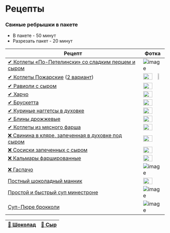 # Рецепты
### Свиные ребрышки в пакете
- В пакете - 50 минут
- Разрезать пакет - 20 минут

| Рецепт | Фотка |
| -------------- | ---- |
| [✔ Котлеты «По-Петелински» со сладким перцем и сыром](https://www.say7.info/cook/recipe/852-Kotletyi-kurinyim.html) | ![image](https://user-images.githubusercontent.com/100151463/160600850-6c3c7a5c-ac6a-4a09-a102-b066ccee95ad.png) |
| [✔ Котлеты Пожарские](https://1000.menu/cooking/2516-kotletj-pozharskie) ([2 вариант](https://hozoboz.com/recepty/gotovim-pozharskie-kotlety-pravilnyj-klassicheskij-recept-s-foto/)) | <img width="70%" src="https://user-images.githubusercontent.com/100151463/154995556-f8e8b3e3-cc10-46ae-9a81-467514a7c34c.png"></img> <img width="15%" src="https://user-images.githubusercontent.com/100151463/154995549-89faa18e-e799-4000-afa4-2fd92e0ec1d7.png"></img>
| [✔ Равиоли с сыром](https://grandkulinar.ru/14570-ravioli-s-syrom-v-rozovom-souse.html) | <img width="70%" src="https://user-images.githubusercontent.com/100151463/154996593-9ba517fb-75bf-482b-a35c-2c861e6ad06f.png"></img>
| [✔ Харчо](https://www.russianfood.com/recipes/recipe.php?rid=120692) | <img width="70%" src="https://user-images.githubusercontent.com/100151463/155842805-b0a74123-ea50-4323-bbdc-cd4a07846fcf.png"></img> |
| [✔ Брускетта](https://eda.ru/recepty/zakuski/brusketta-s-pomidorami-29566) | <img width="70%" src="https://user-images.githubusercontent.com/100151463/158025353-2a4288ae-2d50-4be8-9da7-fa25ad404669.png"></img> |
| [✔ Куриные наггетсы в духовке](https://1000.menu/cooking/25647-naggetsy-domashnie-v-duxovke) | <img width="70%" src="https://user-images.githubusercontent.com/100151463/158025428-39eb78e9-83bd-4c88-96d1-55b75da9ef6c.png"></img>
| [✔ Блины дрожжевые](https://www.russianfood.com/recipes/recipe.php?rid=132978) | <img width="70%" src="https://user-images.githubusercontent.com/100151463/158025485-180d1491-5137-44ea-89a6-d56c5ec7df4c.png"></img> |
| [✔ Котлеты из мясного фарша](https://1000.menu/cooking/29221-kotlety-iz-myasnogo-farsha-v-duxovke) | <img width="70%" src="https://user-images.githubusercontent.com/100151463/158025600-9a404ad2-3c0d-4a25-9cff-faf8fc79d28a.png"></img> |
| [❌ Свинина в кляре, запеченная в духовке под сыром](https://www.edimdoma.ru/retsepty/46072-svinina-v-klyare-zapechennaya-v-duhovke-pod-syrom) | <img width="70%" src="https://user-images.githubusercontent.com/100151463/158024967-a6767fc3-8ce6-4f82-bc3c-2e7f12427318.png"></img> |
| [❌ Сосиски запеченных с сыром](https://www.1001eda.com/cosiski-zapechennye-s-syrom-recept-s-poshagovym-foto) | <img width="70%" src="https://user-images.githubusercontent.com/100151463/158025157-83beae85-be3c-4cee-bd1a-b35909fb683f.png"></img>
| [❌ Кальмары фаршированные](https://www.russianfood.com/recipes/recipe.php?rid=149539) | <img width="70%" src="https://user-images.githubusercontent.com/100151463/158025528-a0b56270-c10a-4272-b459-3af15f906bfd.png"></img>
| [❌ Гаспачо](https://gotovim-doma.ru/recipe/1034-gaspacho-kholodnyi-tomatnyi-sup) | ![image](https://user-images.githubusercontent.com/100151463/161424812-34fdf895-d6c9-4200-98b0-f494e9788686.png)
| [Постный шоколадный манник](https://gotovim-doma.ru/recipe/1014-postnyi-shokoladnyi-mannik) | <img width="70%" src="https://user-images.githubusercontent.com/100151463/154996874-92723c8f-8b4b-424b-b8e6-71f050e2ef18.png"></img>
| [Простой и быстрый суп минестроне](https://grandkulinar.ru/14822-prostoy-i-bystryy-sup-minestrone.html) | ![image](https://user-images.githubusercontent.com/100151463/161424636-91fdcee7-99e9-4553-a754-e8ad8ae2276d.png)
| [Суп-Пюре брокколи](https://www.google.com/search?q=%D1%81%D1%83%D0%BF+%D0%B1%D1%80%D0%BE%D0%BA%D0%BA%D0%BE%D0%BB%D0%B8&oq=%D1%81%D1%83%D0%BF+%D0%B1%D1%80%D0%BE%D0%BA%D0%BA%D0%BE%D0%BB%D0%B8+&aqs=chrome..69i57j0i512l7.3320j0j7&sourceid=chrome&ie=UTF-8) | ![image](https://user-images.githubusercontent.com/100151463/161424687-01b99612-ac56-4ccd-8801-97dda53abe45.png)

| [🍫 Шоколад](https://edadeal.ru/moskva/offers?retailer=5ka&retailer=avoska&retailer=dixy&retailer=magnit-univer&retailer=perekrestok&search=%D1%88%D0%BE%D0%BA%D0%BE%D0%BB%D0%B0%D0%B4%20%D1%82%D0%B5%D0%BC%D0%BD%D1%8B%D0%B9) | [🧀 Сыр](https://edadeal.ru/moskva/offers?search=oltermanni) |
| ---- | --- |

<img width="70%" src="
"></img>
